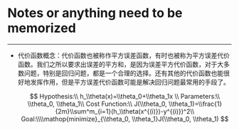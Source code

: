 # Notes or anything need to be memorized

* * *

-   代价函数概念：代价函数也被称作平方误差函数，有时也被称为平方误差代价函数。我们之所以要求出误差的平方和，是因为误差平方代价函数，对于大多数问题，特别是回归问题，都是一个合理的选择。还有其他的代价函数也能很好地发挥作用，但是平方误差代价函数可能是解决回归问题最常用的手段了。

    $$
    Hypothesis:\\
    h_\\theta(x)=\\theta_0+\\theta_1x \\
    Parameters:\\
    \\theta_0, \\theta_1\\
    Cost Function:\\
    J(\\theta_0, \\theta_1)=\\frac{1}{2m}\\sum^m_{i=1}(h_\\theta(x^{(i)})-y^{(i)})^2\\
    Goal:\\\\mathop{minimize}_{\\theta_0, \\theta_1}J(\\theta_0, \\theta_1)
    $$
